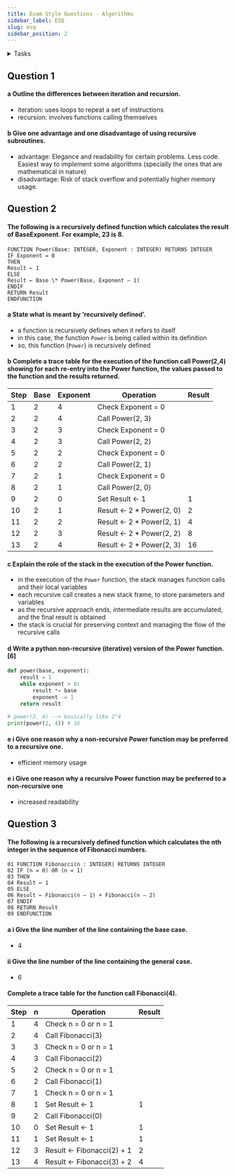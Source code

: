 ```yaml
---
title: Exam Style Questions - Algorithms
sidebar_label: ESQ
slug: esq
sidebar_position: 2
---
```


<details>
<summary>Tasks</summary>

### Task 24.01

#### Write program code to implement the recursive algorithm for the factorial function.

```python
def fact(n):
    if n == 0 or n == 1 or n < 0:
        return 1
    return n * fact(n - 1)

# one liner lambda function
factorial = lambda n: 1 if n == 0 or n == 1 else n * factorial(n - 1)

# Check
print(fact(1), factorial(1)) # 1 1
print(fact(2), factorial(2)) # 2 2
print(fact(3), factorial(3)) # 6 6
print(fact(4), factorial(4)) # 24 24
```

### Task 24.02

#### Consider the following recursive algorithm:

```
PROCEDURE X(n : INTEGER)
IF (n = 0) OR (n = 1)
THEN
OUTPUT n
ELSE
CALL X(n DIV 2)
OUTPUT(n MOD 2)
ENDIF
ENDPROCEDURE
```

#### Dry-run the procedure call X(19) by completing a trace table. What is the purpose of this algorithm?

| Step | n   | Operation            | Output |
| ---- | --- | -------------------- | ------ |
| 1    | 19  | Check n = 0 or n = 1 |        |
| 2    | 19  | Call X(19 DIV 2)     |        |
| 3    | 9   | Check n = 0 or n = 1 |        |
| 4    | 9   | Call X(9 DIV 2)      |        |
| 5    | 4   | Check n = 0 or n = 1 |        |
| 6    | 4   | Call X(4 DIV 2)      |        |
| 7    | 2   | Check n = 0 or n = 1 |        |
| 8    | 2   | Call X(2 DIV 2)      |        |
| 9    | 1   | Check n = 0 or n = 1 |        |
| 10   | 1   | Output n             | 1      |
| 11   | 2   | Output(n MOD 2)      | 0      |
| 12   | 4   | Output(n MOD 2)      | 0      |
| 13   | 9   | Output(n MOD 2)      | 1      |
| 14   | 19  | Output(n MOD 2)      | 1      |

- it converts a decimal number `n` into its binary representation using a recursive approach

### Task 24.03

#### Use your program code from Task 24.01 and add the main program as shown in Worked Example 24.03.

#### Amend your code in the following ways (line numbers are relative to the pseudocode in Worked Example 24.03):

#### • Add a global integer variable CallNumber

#### • Initialise CallNumber to zero (line 155).

#### • Increment CallNumber (line 35).

#### • Add a statement to output the values of CallNumber and n (line 36).

#### • Add a statement to output the value of Result (line 95).

#### Run the program and study the output.

```
# Global variable
CallNumber = 0

# Recursive factorial function
def factorial(n):
    global CallNumber
    CallNumber += 1  # Increment CallNumber
    print(f"CallNumber: {CallNumber}, n: {n}")

    if n == 0 or n == 1:
        return 1
    else:
        return n * factorial(n-1)

# Main program
def main():
    global CallNumber
    CallNumber = 0  # Initialize CallNumber to zero

    # Input for the factorial function
    n = int(input("Enter a non-negative integer: "))

    # Output the factorial result
    result = factorial(n)
    print(f"The factorial of {n} is: {result}")

if __name__ == "__main__":
    main()
```

</details>

## Question 1

#### a Outline the differences between iteration and recursion.

- iteration: uses loops to repeat a set of instructions
- recursion: involves functions calling themselves

#### b Give one advantage and one disadvantage of using recursive subroutines.

- advantage: Elegance and readability for certain problems. Less code. Easiest way to implement some algorithms (specially the ones that are mathematical in nature)
- disadvantage: Risk of stack overflow and potentially higher memory usage.

## Question 2

#### The following is a recursively defined function which calculates the result of BaseExponent. For example, 23 is 8.

```
FUNCTION Power(Base: INTEGER, Exponent : INTEGER) RETURNS INTEGER
IF Exponent = 0
THEN
Result ← 1
ELSE
Result ← Base \* Power(Base, Exponent – 1)
ENDIF
RETURN Result
ENDFUNCTION
```

#### a State what is meant by ‘recursively defined’.

- a function is recursively defines when it refers to itself
- in this case, the function `Power` is being called within its definition
- so, this function (`Power`) is recursively defined

#### b Complete a trace table for the execution of the function call Power(2,4) showing for each re-entry into the Power function, the values passed to the function and the results returned.

| Step | Base | Exponent | Operation                 | Result |
| ---- | ---- | -------- | ------------------------- | ------ |
| 1    | 2    | 4        | Check Exponent = 0        |        |
| 2    | 2    | 4        | Call Power(2, 3)          |        |
| 3    | 2    | 3        | Check Exponent = 0        |        |
| 4    | 2    | 3        | Call Power(2, 2)          |        |
| 5    | 2    | 2        | Check Exponent = 0        |        |
| 6    | 2    | 2        | Call Power(2, 1)          |        |
| 7    | 2    | 1        | Check Exponent = 0        |        |
| 8    | 2    | 1        | Call Power(2, 0)          |        |
| 9    | 2    | 0        | Set Result ← 1            | 1      |
| 10   | 2    | 1        | Result ← 2 \* Power(2, 0) | 2      |
| 11   | 2    | 2        | Result ← 2 \* Power(2, 1) | 4      |
| 12   | 2    | 3        | Result ← 2 \* Power(2, 2) | 8      |
| 13   | 2    | 4        | Result ← 2 \* Power(2, 3) | 16     |

#### c Explain the role of the stack in the execution of the Power function.

- in the execution of the `Power` function, the stack manages function calls and their local variables
- each recursive call creates a new stack frame, to store parameters and variables
- as the recursive approach ends, intermediate results are accumulated, and the final result is obtained
- the stack is crucial for preserving context and managing the flow of the recursive calls

#### d Write a python non-recursive (iterative) version of the Power function. [6]

```python
def power(base, exponent):
    result = 1
    while exponent > 0:
        result *= base
        exponent -= 1
    return result

# power(2, 4) --> basically like 2^4
print(power(2, 4)) # 16
```

#### e i Give one reason why a non-recursive Power function may be preferred to a recursive one.

- efficient memory usage

#### e i Give one reason why a recursive Power function may be preferred to a non-recursive one

- increased readability

## Question 3

#### The following is a recursively defined function which calculates the nth integer in the sequence of Fibonacci numbers.

```
01 FUNCTION Fibonacci(n : INTEGER) RETURNS INTEGER
02 IF (n = 0) OR (n = 1)
03 THEN
04 Result ← 1
05 ELSE
06 Result ← Fibonacci(n – 1) + Fibonacci(n – 2)
07 ENDIF
08 RETURN Result
09 ENDFUNCTION
```

#### a i Give the line number of the line containing the base case.

- 4

#### ii Give the line number of the line containing the general case.

- 6

#### Complete a trace table for the function call Fibonacci(4).

| Step | n   | Operation                 | Result |
| ---- | --- | ------------------------- | ------ |
| 1    | 4   | Check n = 0 or n = 1      |        |
| 2    | 4   | Call Fibonacci(3)         |        |
| 3    | 3   | Check n = 0 or n = 1      |        |
| 4    | 3   | Call Fibonacci(2)         |        |
| 5    | 2   | Check n = 0 or n = 1      |        |
| 6    | 2   | Call Fibonacci(1)         |        |
| 7    | 1   | Check n = 0 or n = 1      |        |
| 8    | 1   | Set Result ← 1            | 1      |
| 9    | 2   | Call Fibonacci(0)         |        |
| 10   | 0   | Set Result ← 1            | 1      |
| 11   | 1   | Set Result ← 1            | 1      |
| 12   | 3   | Result ← Fibonacci(2) + 1 | 2      |
| 13   | 4   | Result ← Fibonacci(3) + 2 | 4      |
